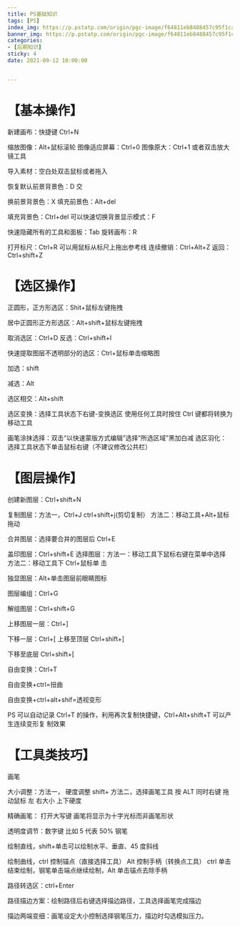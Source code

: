 ```yaml
---
title: PS基础知识
tags: [PS]
index_img: https://p.pstatp.com/origin/pgc-image/f64811eb8488457c95f1cae47dfc420c
banner_img: https://p.pstatp.com/origin/pgc-image/f64811eb8488457c95f1cae47dfc420c
categories:
- [后期知识]
sticky: 4
date: 2021-09-12 10:00:00


---
```


# 【基本操作】 

新建画布：快捷键 Ctrl+N 

缩放图像：Alt+鼠标滚轮 图像适应屏幕：Ctrl+0 图像原大：Ctrl+1 或者双击放大镜工具 

导入素材：空白处双击鼠标或者拖入 

恢复默认前景背景色：D 交

换前景背景色：X 填充前景色：Alt+del 

填充背景色：Ctrl+del 可以快速切换背景显示模式：F 

快速隐藏所有的工具和面板：Tab 旋转画布：R 

打开标尺：Ctrl+R 可以用鼠标从标尺上拖出参考线 连续撤销：Ctrl+Alt+Z 返回：Ctrl+shift+Z 

# 【选区操作】 

正圆形，正方形选区：Shit+鼠标左键拖拽 

居中正圆形正方形选区：Alt+shift+鼠标左键拖拽 

取消选区：Ctrl+D 反选：Ctrl+shift+I 

快速提取图层不透明部分的选区：Ctrl+鼠标单击缩略图 

加选：shift 

减选：Alt 

选区相交：Alt+shift 

选区变换：选择工具状态下右键-变换选区 使用任何工具时按住 Ctrl 键都将转换为移动工具 

画笔涂抹选择：双击“以快速蒙版方式编辑”选择“所选区域”黑加白减 选区羽化：选择工具状态下单击鼠标右键（不建议修改公共栏） 

# 【图层操作】

 创建新图层：Ctrl+shift+N 

复制图层：方法一，Ctrl+J ctrl+shift+j(剪切复制） 方法二：移动工具+Alt+鼠标拖动 

合并图层：选择要合并的图层后 Ctrl+E 

盖印图层：Ctrl+shift+E 选择图层：方法一：移动工具下鼠标右键在菜单中选择 方法二：移动工具下 Ctrl+鼠标单 击 

独显图层：Alt+单击图层前眼睛图标 

图层编组：Ctrl+G 

解组图层：Ctrl+shift+G 

上移图层一层：Ctrl+] 

下移一层：Ctrl+[ 上移至顶层 Ctrl+shift+] 

下移至底层 Ctrl+shift+[ 

自由变换：Ctrl+T 

自由变换+ctrl=扭曲 

自由变换+ctrl+alt+shif=透视变形 

PS 可以自动记录 Ctrl+T 的操作，利用再次复制快捷键，Ctrl+Alt+shift+T 可以产生连续变形复 制效果 

# 【工具类技巧】

 画笔 

大小调整：方法一， 硬度调整 shift+ 方法二，选择画笔工具 按 ALT 同时右键 拖动鼠标 左 右大小 上下硬度 

精确画笔： 打开大写键 画笔将显示为十字光标而非画笔形状 

透明度调节：数字键 比如 5 代表 50% 钢笔 

绘制直线，shift+单击可以绘制水平、垂直、45 度斜线

 绘制曲线，ctrl 控制锚点（直接选择工具） Alt 控制手柄（转换点工具） ctrl 单击结束绘制，钢笔单击端点继续绘制，Alt 单击锚点去除手柄 

路径转选区：ctrl+Enter 

路径描边方案：绘制路径后右键选择描边路径，工具选择画笔完成描边 

描边两端变细：画笔设定大小控制选择钢笔压力，描边时勾选模拟压力。